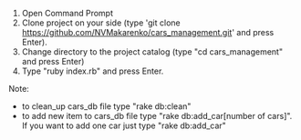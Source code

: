 1. Open Command Prompt
2. Clone project on your side (type 'git clone https://github.com/NVMakarenko/cars_management.git' and press Enter).
3. Change directory to the project catalog (type "cd cars_management" and press Enter)
4. Type "ruby index.rb" and press Enter.

Note:
- to clean_up cars_db file type "rake db:clean"
- to add new item to cars_db file type "rake db:add_car[number of cars]". If you want to add one car just type "rake db:add_car"
